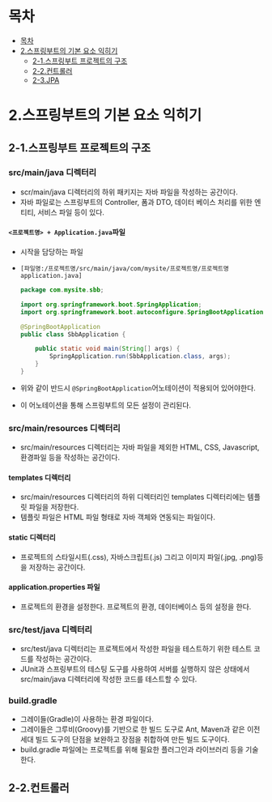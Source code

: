 # 목차
- [목차](#목차)
- [2.스프링부트의 기본 요소 익히기](#2.스프링부트의-기본-요소-익히기)
  - [2-1.스프링부트 프로젝트의 구조](#2-1.스프링부트-프로젝트의-구조)
  - [2-2.컨트롤러](#2-2.컨트롤러)
  - [2-3.JPA](#2-3.JPA)


# 2.스프링부트의 기본 요소 익히기
## 2-1.스프링부트 프로젝트의 구조
### src/main/java 디렉터리
- scr/main/java 디렉터리의 하위 패키지는 자바 파일을 작성하는 공간이다.
- 자바 파일로는 스프링부트의 Controller, 폼과 DTO, 데이터 베이스 처리를 위한 엔티티, 서비스 파일 등이 있다.
#### `<프로젝트명> + Application.java`파일
  - 시작을 담당하는 파일
  - `[파일명:/프로젝트명/src/main/java/com/mysite/프로젝트명/프로젝트명application.java]`
    
    ```java
    package com.mysite.sbb;

    import org.springframework.boot.SpringApplication;
    import org.springframework.boot.autoconfigure.SpringBootApplication;

    @SpringBootApplication
    public class SbbApplication {

        public static void main(String[] args) {
            SpringApplication.run(SbbApplication.class, args);
        }  
    }
    ```
  - 위와 같이 반드시 `@SpringBootApplication`어노테이션이 적용되어 있어야한다.
  - 이 어노테이션을 통해 스프링부트의 모든 설정이 관리된다.
### src/main/resources 디렉터리
- src/main/resources 디렉터리는 자바 파일을 제외한 HTML, CSS, Javascript, 환경파일 등을 작성하는 공간이다.
#### templates 디렉터리
- src/main/resources 디렉터리의 하위 디렉터리인 templates 디렉터리에는 템플릿 파일을 저장한다.
- 템플릿 파일은 HTML 파일 형태로 자바 객체와 연동되는 파일이다.
#### static 디렉터리
- 프로젝트의 스타일시트(.css), 자바스크립트(.js) 그리고 이미지 파일(.jpg, .png)등을 저장하는 공간이다.
#### application.properties 파일
- 프로젝트의 환경을 설정한다. 프로젝트의 환경, 데이터베이스 등의 설정을 한다.
### src/test/java 디렉터리
- src/test/java 디렉터리는 프로젝트에서 작성한 파일을 테스트하기 위한 테스트 코드를 작성하는 공간이다.
- JUnit과 스프링부트의 테스팅 도구를 사용하여 서버를 실행하지 않은 상태에서 src/main/java 디렉터리에 작성한 코드를 테스트할 수 있다.
### build.gradle
- 그레이들(Gradle)이 사용하는 환경 파일이다.
- 그레이들은 그루비(Groovy)를 기반으로 한 빌드 도구로 Ant, Maven과 같은 이전 세대 빌드 도구의 단점을 보완하고 장점을 취합하여 만든 빌드 도구이다.
- build.gradle 파일에는 프로젝트를 위해 필요한 플러그인과 라이브러리 등을 기술한다.

## 2-2.컨트롤러

